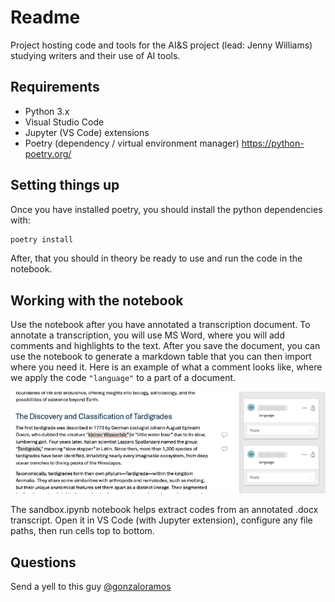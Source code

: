 # Readme

Project hosting code and tools for the AI&S project (lead: Jenny Williams) studying writers and their use of AI tools.

## Requirements
- Python 3.x
- Visual Studio Code
- Jupyter (VS Code) extensions
- Poetry (dependency / virtual environment manager) https://python-poetry.org/

## Setting things up

Once you have installed poetry, you should install the python dependencies with:

```bash
poetry install
```

After, that you should in theory be ready to use and run the code in the notebook.


## Working with the notebook

Use the notebook after you have annotated a transcription document. To annotate a transcription, you will use MS Word, where you will add comments and highlights to the text. After you save the document, you can use the notebook to generate a markdown table that you can then import where you need it. Here is an example of what a comment looks like, where we apply the code `"language"` to a part of a document.

![Example MS Word annotation (comments and highlights)](./word-comments.png)

The sandbox.ipynb notebook helps extract codes from an annotated .docx transcript. Open it in VS Code (with Jupyter extension), configure any file paths, then run cells top to bottom.

## Questions
Send a yell to this guy [@gonzaloramos](https://github.com/gonzaloramos)